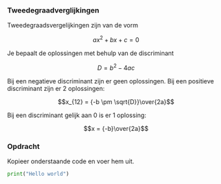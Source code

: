 ### Tweedegraadverglijkingen

Tweedegraadsvergelijkingen zijn van de vorm

$$ax^2+bx+c=0$$

Je bepaalt de oplossingen met behulp van de discriminant

$$D = b^2 - 4ac$$

Bij een negatieve discriminant zijn er geen oplossingen.
Bij een positieve discriminant zijn er 2 oplossingen:

$$x_{12} = {-b \pm \sqrt{D}}\over{2a}$$

Bij een discriminant gelijk aan 0 is er 1 oplossing:

$$x  =  {-b}\over{2a}$$


### Opdracht
Kopieer onderstaande code en voer hem uit.

```python
print("Hello world")
```
